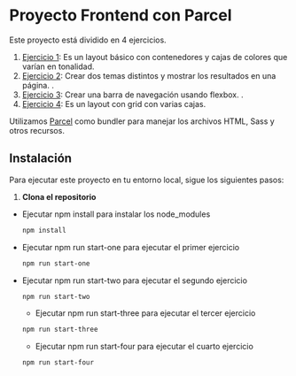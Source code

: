 # Proyecto Frontend con Parcel

Este proyecto está dividido en 4 ejercicios. 
1. [Ejercicio 1](#ejercicio-one): Es un layout básico con contenedores y cajas de colores que varían en tonalidad. 
2. [Ejercicio 2](#ejercicio-two): Crear dos temas distintos y mostrar los resultados en una página. . 
3. [Ejercicio 3](#ejercicio-three): Crear una barra de navegación usando flexbox. .
4. [Ejercicio 4](#ejercicio-four): Es un layout con grid con varias cajas.


Utilizamos [Parcel](https://parceljs.org/) como bundler para manejar los archivos HTML, Sass y otros recursos.


## Instalación

Para ejecutar este proyecto en tu entorno local, sigue los siguientes pasos:

1. **Clona el repositorio**

    

- Ejecutar npm install para instalar los node_modules

   ```bash
   npm install
   ```

- Ejecutar npm run start-one para ejecutar el primer ejercicio

   ```bash
   npm run start-one
   ```
  
- Ejecutar npm run start-two para ejecutar el segundo ejercicio

   ```bash
   npm run start-two
   ```
  
  - Ejecutar npm run start-three para ejecutar el tercer ejercicio

   ```bash
   npm run start-three
   ```
  
  - Ejecutar npm run start-four para ejecutar el cuarto ejercicio

   ```bash
   npm run start-four
   ```